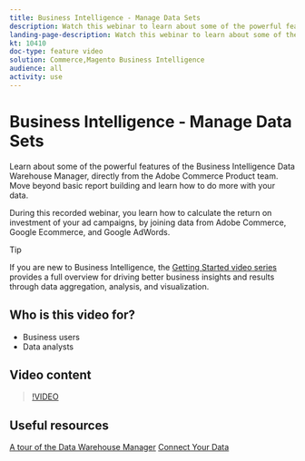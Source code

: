 ```yaml
---
title: Business Intelligence - Manage Data Sets
description: Watch this webinar to learn about some of the powerful features of the Business Intelligence Data Warehouse Manager.
landing-page-description: Watch this webinar to learn about some of the powerful features of the Business Intelligence Data Warehouse Manager.
kt: 10410
doc-type: feature video
solution: Commerce,Magento Business Intelligence
audience: all
activity: use
---
```

# Business Intelligence - Manage Data Sets

Learn about some of the powerful features of the Business Intelligence Data Warehouse Manager, directly from the Adobe Commerce Product team. Move beyond basic report building and learn how to do more with your data.

During this recorded webinar, you learn how to calculate the return on investment of your ad campaigns, by joining data from Adobe Commerce, Google Ecommerce, and Google AdWords.

>[!TIP]
>
>If you are new to Business Intelligence, the [Getting Started video series](./../1-overview.md) provides a full overview for driving better business insights and results through data aggregation, analysis, and visualization.

## Who is this video for?

- Business users
- Data analysts

## Video content

>[!VIDEO](https://video.tv.adobe.com/v/342408?quality=12&learn=on)

## Useful resources

[A tour of the Data Warehouse Manager](https://docs.magento.com/mbi/data-analyst/data-warehouse-mgr/tour-dwm.html)
[Connect Your Data](https://docs.magento.com/mbi/data-analyst/importing-data/connecting-data/connecting-data.html)
